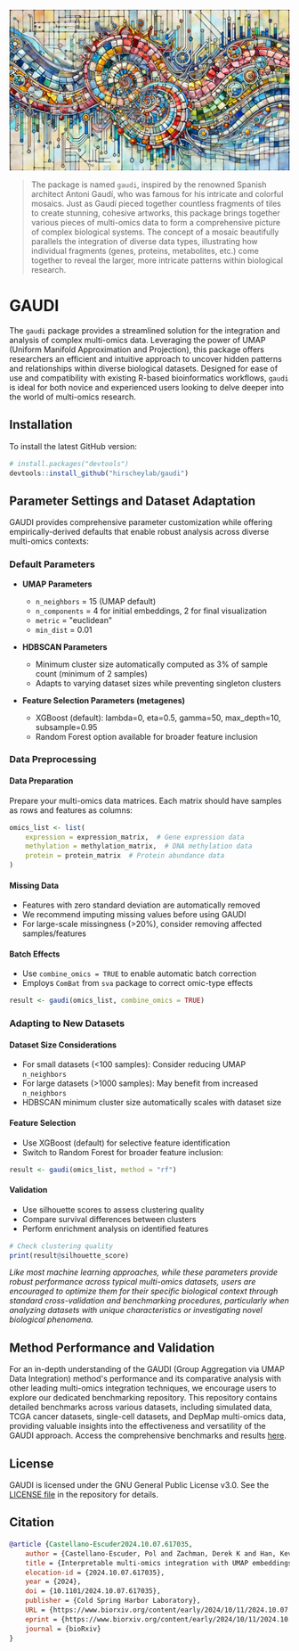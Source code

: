 
![](gaudi_img.png)

> The package is named `gaudi`, inspired by the renowned Spanish architect Antoni Gaudí, who was famous for his intricate and colorful mosaics. Just as Gaudí pieced together countless fragments of tiles to create stunning, cohesive artworks, this package brings together various pieces of multi-omics data to form a comprehensive picture of complex biological systems. The concept of a mosaic beautifully parallels the integration of diverse data types, illustrating how individual fragments (genes, proteins, metabolites, etc.) come together to reveal the larger, more intricate patterns within biological research.

# GAUDI

The `gaudi` package provides a streamlined solution for the integration and analysis of complex multi-omics data. Leveraging the power of UMAP (Uniform Manifold Approximation and Projection), this package offers researchers an efficient and intuitive approach to uncover hidden patterns and relationships within diverse biological datasets. Designed for ease of use and compatibility with existing R-based bioinformatics workflows, `gaudi` is ideal for both novice and experienced users looking to delve deeper into the world of multi-omics research.  

## Installation

To install the latest GitHub version:

``` r
# install.packages("devtools")
devtools::install_github("hirscheylab/gaudi")
```

## Parameter Settings and Dataset Adaptation

GAUDI provides comprehensive parameter customization while offering empirically-derived defaults that enable robust analysis across diverse multi-omics contexts:

### Default Parameters

- **UMAP Parameters**
  - `n_neighbors` = 15 (UMAP default)
  - `n_components` = 4 for initial embeddings, 2 for final visualization
  - `metric` = "euclidean"
  - `min_dist` = 0.01

- **HDBSCAN Parameters**
  - Minimum cluster size automatically computed as 3% of sample count (minimum of 2 samples)
  - Adapts to varying dataset sizes while preventing singleton clusters

- **Feature Selection Parameters (metagenes)**
  - XGBoost (default): lambda=0, eta=0.5, gamma=50, max_depth=10, subsample=0.95
  - Random Forest option available for broader feature inclusion

### Data Preprocessing

#### Data Preparation

Prepare your multi-omics data matrices. Each matrix should have samples as rows and features as columns:

```r
omics_list <- list(
    expression = expression_matrix,  # Gene expression data
    methylation = methylation_matrix,  # DNA methylation data
    protein = protein_matrix  # Protein abundance data
)
```
    
#### Missing Data

- Features with zero standard deviation are automatically removed
- We recommend imputing missing values before using GAUDI
- For large-scale missingness (>20%), consider removing affected samples/features

#### Batch Effects

- Use `combine_omics = TRUE` to enable automatic batch correction
- Employs `ComBat` from `sva` package to correct omic-type effects

```r
result <- gaudi(omics_list, combine_omics = TRUE)
```

### Adapting to New Datasets

#### Dataset Size Considerations

- For small datasets (<100 samples): Consider reducing UMAP `n_neighbors`
- For large datasets (>1000 samples): May benefit from increased `n_neighbors`
- HDBSCAN minimum cluster size automatically scales with dataset size

#### Feature Selection

- Use XGBoost (default) for selective feature identification
- Switch to Random Forest for broader feature inclusion:

```r
result <- gaudi(omics_list, method = "rf")
```

#### Validation

- Use silhouette scores to assess clustering quality
- Compare survival differences between clusters
- Perform enrichment analysis on identified features

```r
# Check clustering quality
print(result@silhouette_score)
```

_Like most machine learning approaches, while these parameters provide robust performance across typical multi-omics datasets, users are encouraged to optimize them for their specific biological context through standard cross-validation and benchmarking procedures, particularly when analyzing datasets with unique characteristics or investigating novel biological phenomena._

## Method Performance and Validation

For an in-depth understanding of the GAUDI (Group Aggregation via UMAP Data Integration) method's performance and its comparative analysis with other leading multi-omics integration techniques, we encourage users to explore our dedicated benchmarking repository. This repository contains detailed benchmarks across various datasets, including simulated data, TCGA cancer datasets, single-cell datasets, and DepMap multi-omics data, providing valuable insights into the effectiveness and versatility of the GAUDI approach. Access the comprehensive benchmarks and results [here](https://github.com/hirscheylab/umap_multiomics_integration).

## License

GAUDI is licensed under the GNU General Public License v3.0. See the [LICENSE file](https://github.com/hirscheylab/gaudi/blob/main/LICENSE.md) in the repository for details.

## Citation

``` bibtex
@article {Castellano-Escuder2024.10.07.617035,
	author = {Castellano-Escuder, Pol and Zachman, Derek K and Han, Kevin and Hirschey, Matthew D},
	title = {Interpretable multi-omics integration with UMAP embeddings and density-based clustering},
	elocation-id = {2024.10.07.617035},
	year = {2024},
	doi = {10.1101/2024.10.07.617035},
	publisher = {Cold Spring Harbor Laboratory},
	URL = {https://www.biorxiv.org/content/early/2024/10/11/2024.10.07.617035},
	eprint = {https://www.biorxiv.org/content/early/2024/10/11/2024.10.07.617035.full.pdf},
	journal = {bioRxiv}
}
```

